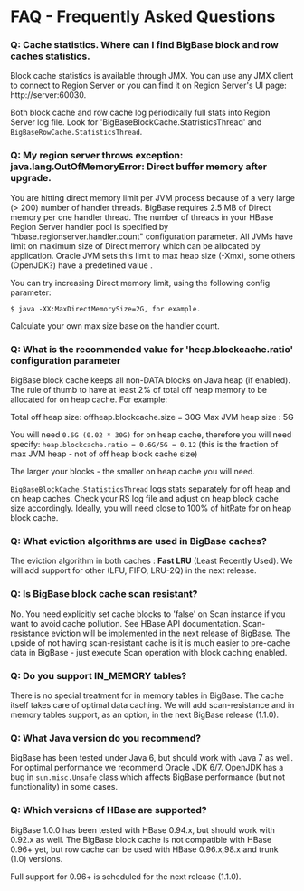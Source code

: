 FAQ - Frequently Asked Questions
======

### Q: Cache statistics. Where can I find BigBase block and row caches statistics.

Block cache statistics is available through JMX. You can use any JMX client to connect to Region Server or you can find it on 
Region Server's UI page: http://server:60030.

Both block cache and row cache log periodically full stats into Region Server log file. Look for 'BigBaseBlockCache.StatristicsThread' 
and `BigBaseRowCache.StatisticsThread`.

### Q: My region server throws exception: java.lang.OutOfMemoryError: Direct buffer memory after upgrade.

You  are hitting direct memory limit per JVM process because of a very large (> 200) number of handler threads. BigBase requires 2.5 MB of Direct memory 
per one handler thread. The number of threads in your HBase  Region Server handler pool is specified by "hbase.regionserver.handler.count" configuration parameter. 
All JVMs have limit on maximum size of Direct memory which can be allocated by application. Oracle JVM sets this limit to max heap size (-Xmx),
some others (OpenJDK?) have a predefined value .

You can try increasing Direct memory limit, using the following config parameter:
```
$ java -XX:MaxDirectMemorySize=2G, for example. 
```
Calculate your own max size base on the handler count.

### Q: What is the recommended value for 'heap.blockcache.ratio' configuration parameter

BigBase block cache keeps all non-DATA blocks on Java heap (if enabled). The rule of thumb to have at least 2% of total off heap
memory to be allocated for on heap cache. For example:

Total off heap size: offheap.blockcache.size = 30G
Max JVM heap size  : 5G

You will need `0.6G (0.02 * 30G)` for on heap cache, therefore you will need specify:
`heap.blockcache.ratio = 0.6G/5G = 0.12` (this is the fraction of max JVM heap - not of off heap block cache size)

The larger your  blocks - the smaller on heap cache you will need. 
 
`BigBaseBlockCache.StatisticsThread` logs stats separately for off heap and on heap caches. Check your RS log file and
adjust on heap block cache size accordingly. Ideally, you will need close to 100% of hitRate for on heap block cache.

### Q: What eviction algorithms are used in BigBase caches?

The eviction algorithm in both caches : **Fast LRU** (Least Recently Used). We will add support for other (LFU, FIFO, LRU-2Q) in 
the next release. 

### Q: Is BigBase block cache scan resistant?

No. You need explicitly set cache blocks to 'false' on Scan instance if you want to avoid cache pollution. See HBase API documentation. 
Scan-resistance eviction will be implemented in the next release of BigBase. The upside of not having scan-resistant cache is it
is much easier to pre-cache data in BigBase - just execute Scan operation with block caching enabled.

### Q: Do you support IN_MEMORY tables?

There is no special treatment for in memory tables in BigBase. The cache itself takes care of optimal data caching.
We will add scan-resistance and in memory tables support, as an option, in the next BigBase release (1.1.0).

### Q: What Java version do you recommend?

BigBase has been tested under Java 6, but should work with Java 7 as well. For optimal performance we recommend Oracle JDK 6/7.
OpenJDK has a bug in `sun.misc.Unsafe` class which affects BigBase performance (but not functionality) in some cases.

### Q: Which versions of HBase are supported?

BigBase 1.0.0 has been tested with HBase 0.94.x, but should work with 0.92.x as well. The BigBase block cache is not compatible with HBase 0.96+ yet, but 
row cache can be used with HBase 0.96.x,98.x and trunk (1.0) versions. 

Full support for 0.96+ is scheduled for the next release (1.1.0). 
 

 
